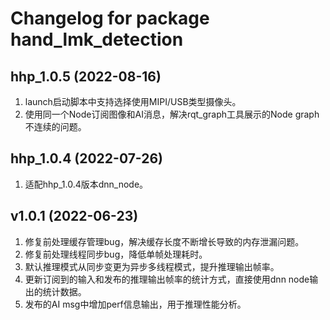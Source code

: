 # Changelog for package hand_lmk_detection

hhp_1.0.5 (2022-08-16)
------------------
1. launch启动脚本中支持选择使用MIPI/USB类型摄像头。
2. 使用同一个Node订阅图像和AI消息，解决rqt_graph工具展示的Node graph不连续的问题。

hhp_1.0.4 (2022-07-26)
------------------
1. 适配hhp_1.0.4版本dnn_node。


v1.0.1 (2022-06-23)
------------------
1. 修复前处理缓存管理bug，解决缓存长度不断增长导致的内存泄漏问题。
2. 修复前处理线程同步bug，降低单帧处理耗时。
3. 默认推理模式从同步变更为异步多线程模式，提升推理输出帧率。
4. 更新订阅到的输入和发布的推理输出帧率的统计方式，直接使用dnn node输出的统计数据。
5. 发布的AI msg中增加perf信息输出，用于推理性能分析。
